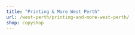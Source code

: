 ```yaml
---
title: "Printing & More West Perth"
url: /west-perth/printing-and-more-west-perth/
shop: copyshop
---
```

